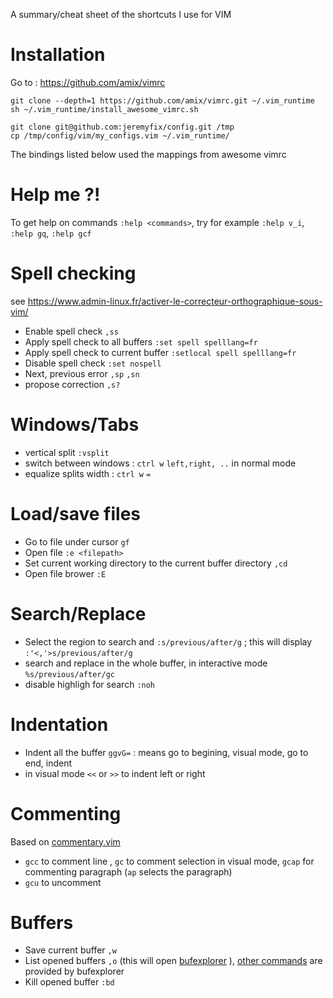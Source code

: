 A summary/cheat sheet of the shortcuts I use for VIM

Installation
============

Go to : https://github.com/amix/vimrc

    git clone --depth=1 https://github.com/amix/vimrc.git ~/.vim_runtime
    sh ~/.vim_runtime/install_awesome_vimrc.sh

    git clone git@github.com:jeremyfix/config.git /tmp
    cp /tmp/config/vim/my_configs.vim ~/.vim_runtime/


The bindings listed below used the mappings from awesome vimrc

Help me ?!
==========

To get help on commands `:help <commands>`, try for example `:help v_i`, `:help gq`, `:help gcf`

Spell checking
==============

see https://www.admin-linux.fr/activer-le-correcteur-orthographique-sous-vim/

- Enable spell check `,ss`
- Apply spell check to all buffers `:set spell spelllang=fr`
- Apply spell check to current buffer `:setlocal spell spelllang=fr`
- Disable spell check `:set nospell`
- Next, previous error `,sp` `,sn` 
- propose correction `,s?`

Windows/Tabs
============

- vertical split `:vsplit`
- switch between windows : `ctrl w`  `left,right, ..` in normal mode
- equalize splits width :  `ctrl w` `=`

Load/save files
===============

- Go to file under cursor `gf`
- Open file `:e <filepath>`
- Set current working directory to the current buffer directory `,cd`
- Open file brower `:E`

Search/Replace
==============

- Select the region to search and `:s/previous/after/g` ;  this will display `:'<,'>s/previous/after/g`
- search and replace in the whole buffer, in interactive mode `%s/previous/after/gc`
- disable highligh for search `:noh`

Indentation
===========

- Indent all the buffer `ggvG=`  : means go to begining, visual mode, go to end, indent
- in visual mode `<<` or `>>` to indent left or right

Commenting
==========

Based on [commentary.vim](https://github.com/tpope/vim-commentary)

- `gcc` to comment line ,  `gc` to comment selection in visual mode, `gcap` for commenting paragraph (`ap` selects the paragraph)
- `gcu` to uncomment 

Buffers
=======

- Save current buffer `,w`
- List opened buffers `,o` (this will open [bufexplorer](https://github.com/vim-scripts/bufexplorer.zip) ), [other commands](https://github.com/vim-scripts/bufexplorer.zip/blob/master/doc/bufexplorer.txt) are provided by bufexplorer
- Kill opened buffer `:bd`


